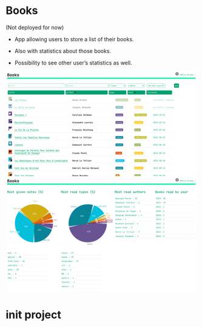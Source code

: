 # Books

(Not deployed for now)

- App allowing users to store a list of their books.

- Also with statistics about those books.

- Possibility to see other user’s statistics as well.

<img src="_design/list.png" width="600px"/>
<br>
<img src="_design/stats.png" width="600px"/>

# init project
